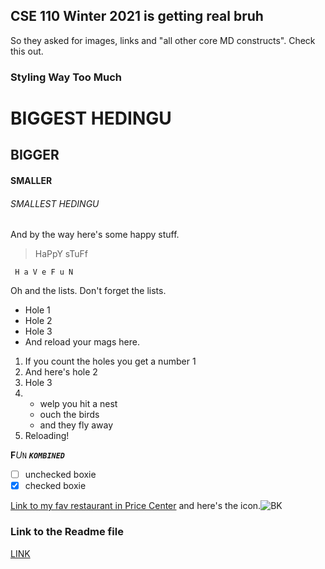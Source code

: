 ## CSE 110 Winter 2021 is getting real bruh

So they asked for images, links and "all other core MD constructs". Check this out.

### Styling Way Too Much

# BIGGEST HEDINGU
## BIGGER
#### SMALLER
###### SMALLEST HEDINGU
And by the way here's some happy stuff.

> HaPpY sTuFf

```
 H a V e F u N
```
Oh and the lists. Don't forget the lists.
- Hole 1
- Hole 2
- Hole 3
- And reload your mags here.

1. If you count the holes you get a number 1
2. And here's hole 2
3. Hole 3
4. - welp you hit a nest
   - ouch the birds
   - and they fly away
5. Reloading!

**F**_U_`N` **_`KOMBINED`_**

- [ ] unchecked boxie
- [x] checked boxie

[Link to my fav restaurant in Price Center](https://locations.bk.com/ca/san-diego/9500-%20mcgill-way.html) and here's the icon.![BK](https://universitycenters.ucsd.edu/_images/dining-retail/Burger%20King.jpg)

### Link to the Readme file

[LINK](./README.MD)

